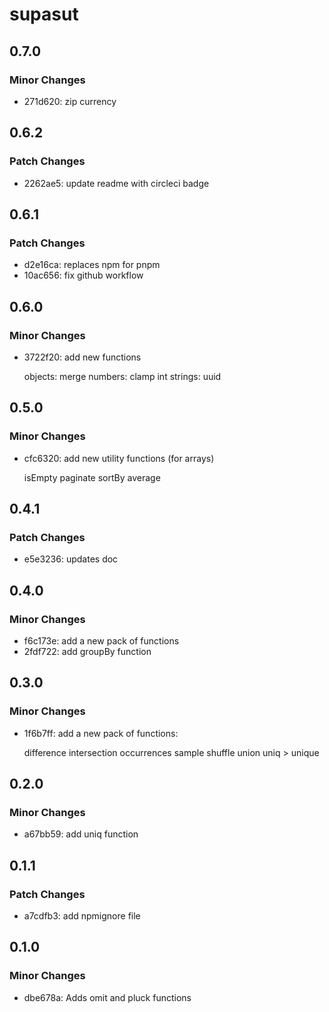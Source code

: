 # supasut

## 0.7.0

### Minor Changes

- 271d620: zip
  currency

## 0.6.2

### Patch Changes

- 2262ae5: update readme with circleci badge

## 0.6.1

### Patch Changes

- d2e16ca: replaces npm for pnpm
- 10ac656: fix github workflow

## 0.6.0

### Minor Changes

- 3722f20: add new functions

  objects:
  merge
  numbers:
  clamp
  int
  strings:
  uuid

## 0.5.0

### Minor Changes

- cfc6320: add new utility functions (for arrays)

  isEmpty
  paginate
  sortBy
  average

## 0.4.1

### Patch Changes

- e5e3236: updates doc

## 0.4.0

### Minor Changes

- f6c173e: add a new pack of functions
- 2fdf722: add groupBy function

## 0.3.0

### Minor Changes

- 1f6b7ff: add a new pack of functions:

  difference
  intersection
  occurrences
  sample
  shuffle
  union
  uniq > unique

## 0.2.0

### Minor Changes

- a67bb59: add uniq function

## 0.1.1

### Patch Changes

- a7cdfb3: add npmignore file

## 0.1.0

### Minor Changes

- dbe678a: Adds omit and pluck functions

